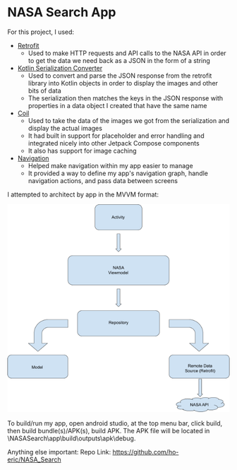 # NASA Search App

For this project, I used:
- [Retrofit](https://github.com/square/retrofit)
  - Used to make HTTP requests and API calls to the NASA API in order to get the data we need back as a JSON in the form of a string
- [Kotlin Serialization Converter](https://github.com/JakeWharton/retrofit2-kotlinx-serialization-converter#kotlin-serialization-converter)
  - Used to convert and parse the JSON response from the retrofit library into Kotlin objects in order to display the images and other bits of data
  - The serialization then matches the keys in the JSON response with properties in a data object I created that have the same name
- [Coil](https://github.com/coil-kt/coil)
  - Used to take the data of the images we got from the serialization and display the actual images
  - It had built in support for placeholder and error handling and integrated nicely into other Jetpack Compose components 
  - It also has support for image caching 
- [Navigation](https://developer.android.com/jetpack/androidx/releases/navigation)
  - Helped make navigation within my app easier to manage
  - It provided a way to define my app's navigation graph, handle navigation actions, and pass data between screens

I attempted to architect by app in the MVVM format:

![app architecture](/image1.png?raw=true)

To build/run my app, open android studio, at the top menu bar, click build, then build bundle(s)/APK(s), build APK. The APK file will be located in \NASASearch\app\build\outputs\apk\debug.

Anything else important:
Repo Link: https://github.com/ho-eric/NASA_Search
